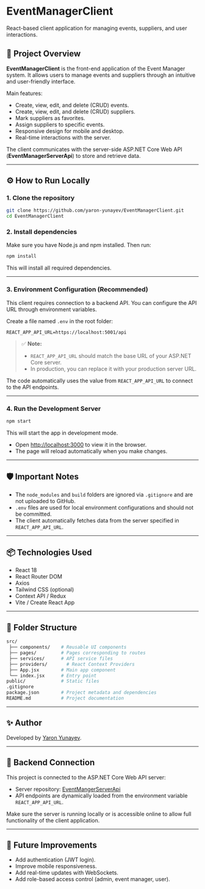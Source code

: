 # EventManagerClient

React-based client application for managing events, suppliers, and user interactions.

## 🚀 Project Overview

**EventManagerClient** is the front-end application of the Event Manager system.
It allows users to manage events and suppliers through an intuitive and user-friendly interface.

Main features:
- Create, view, edit, and delete (CRUD) events.
- Create, view, edit, and delete (CRUD) suppliers.
- Mark suppliers as favorites.
- Assign suppliers to specific events.
- Responsive design for mobile and desktop.
- Real-time interactions with the server.

The client communicates with the server-side ASP.NET Core Web API (**EventManagerServerApi**) to store and retrieve data.

---

## ⚙️ How to Run Locally

### 1. Clone the repository

```bash
git clone https://github.com/yaron-yunayev/EventManagerClient.git
cd EventManagerClient
```

### 2. Install dependencies

Make sure you have Node.js and npm installed. Then run:

```bash
npm install
```

This will install all required dependencies.

---

### 3. Environment Configuration (Recommended)

This client requires connection to a backend API.
You can configure the API URL through environment variables.

Create a file named `.env` in the root folder:

```env
REACT_APP_API_URL=https://localhost:5001/api
```

> ✅ **Note:**
> - `REACT_APP_API_URL` should match the base URL of your ASP.NET Core server.
> - In production, you can replace it with your production server URL.

The code automatically uses the value from `REACT_APP_API_URL` to connect to the API endpoints.

---

### 4. Run the Development Server

```bash
npm start
```

This will start the app in development mode.

- Open [http://localhost:3000](http://localhost:3000) to view it in the browser.
- The page will reload automatically when you make changes.

---

## 🛡️ Important Notes

- The `node_modules` and `build` folders are ignored via `.gitignore` and are not uploaded to GitHub.
- `.env` files are used for local environment configurations and should not be committed.
- The client automatically fetches data from the server specified in `REACT_APP_API_URL`.

---

## 📦 Technologies Used

- React 18
- React Router DOM
- Axios
- Tailwind CSS (optional)
- Context API / Redux
- Vite / Create React App

---

## 🧹 Folder Structure

```bash
src/
 ├── components/    # Reusable UI components
 ├── pages/         # Pages corresponding to routes
 ├── services/      # API service files
 ├── providers/       # React Context Providers
 ├── App.jsx        # Main app component
 └── index.jsx      # Entry point
public/             # Static files
.gitignore
package.json        # Project metadata and dependencies
README.md           # Project documentation
```

---

## ✨ Author

Developed by [Yaron Yunayev](https://github.com/yaron-yunayev).

---

## 🔗 Backend Connection

This project is connected to the ASP.NET Core Web API server:

- Server repository: [EventMangerServerApi](https://github.com/yaron-yunayev/EventMangerServerApi)
- API endpoints are dynamically loaded from the environment variable `REACT_APP_API_URL`.

Make sure the server is running locally or is accessible online to allow full functionality of the client application.

---

## 📅 Future Improvements

- Add authentication (JWT login).
- Improve mobile responsiveness.
- Add real-time updates with WebSockets.
- Add role-based access control (admin, event manager, user).

